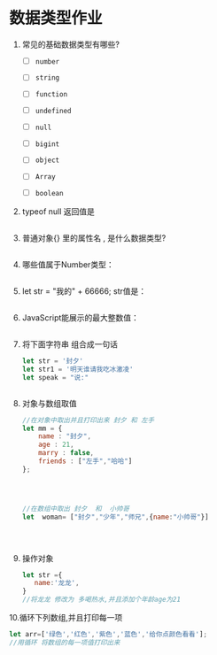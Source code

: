 # 数据类型作业

1. 常见的基础数据类型有哪些? 

   - [ ] `number `

   - [ ] `string`

   - [ ] ` function `

   - [ ] `undefined `

   - [ ] `null `

   - [ ] `bigint  `

   - [ ] `object  `

   - [ ] `Array`

   - [ ] `boolean `

     

2. typeof null 返回值是 

   ```
   
   ```

3. 普通对象{} 里的属性名 ,  是什么数据类型?

   ```
   
   ```

4. 哪些值属于Number类型：

   ```
   
   ```
   
5. let str = "我的" + 66666; str值是：

   ```
   
   ```

6. JavaScript能展示的最大整数值：

   ```
   
   ```

7. 将下面字符串 组合成一句话 

   ```js
   let str = '封夕'
   let str1 = '明天谁请我吃冰激凌'
   let speak = "说:"
   ```

   ```javascript
   
   ```

   

8. 对象与数组取值

   ```js
   //在对象中取出并且打印出来 封夕 和 左手
   let mm = {
       name : "封夕",
       age : 21,
       marry : false,
       friends : ["左手","哈哈"]
   };
   
   

   
   //在数组中取出 封夕  和  小帅哥
   let  woman= ["封夕","少年","师兄",{name:"小帅哥"}]
   
   
   
   
   
   ```
   
9. 操作对象

   ```js
   let str ={
      name:'龙龙',
   }
   //将龙龙 修改为 多喝热水,并且添加个年龄age为21 
   
   ```
   
   

10.循环下列数组,并且打印每一项 

```js
let arr=['绿色','红色','紫色','蓝色','给你点颜色看看'];
//用循环 将数组的每一项值打印出来 






```

